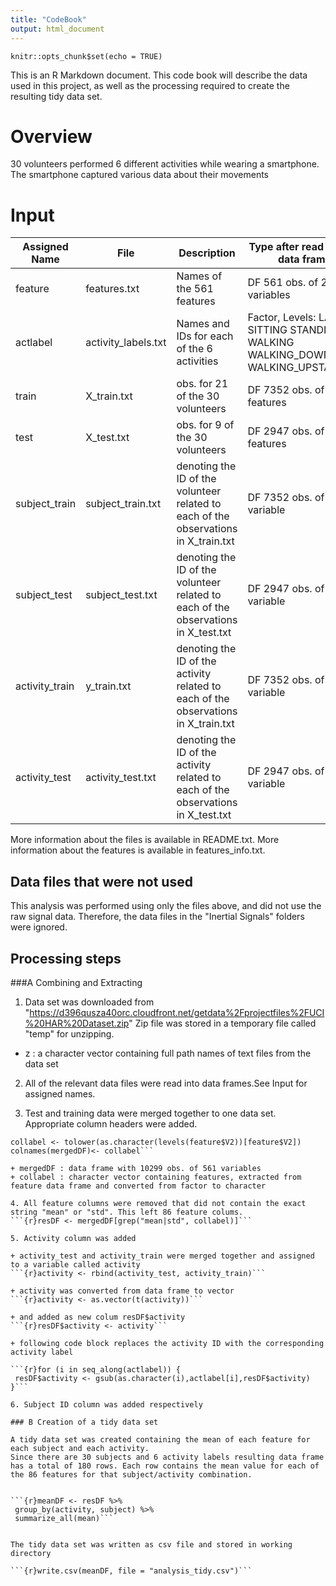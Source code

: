 ```yaml
---
title: "CodeBook"
output: html_document
---
```


```{r setup, include=FALSE}
knitr::opts_chunk$set(echo = TRUE)
```


This is an R Markdown document. This code book will describe the data used in this project, as well as the processing required to create the resulting tidy data set.

# Overview

30 volunteers performed 6 different activities while wearing a smartphone. The smartphone captured various data about their movements


# Input 

Assigned Name | File               | Description               | Type after read in (DF = data frame)
--------------|--------------------|---------------------------|----------------------------------------
feature       | features.txt       | Names of the 561 features | DF 561 obs. of 2 variables
actlabel      | activity_labels.txt| Names and IDs for each of the 6 activities|Factor, Levels: LAYING SITTING STANDING WALKING WALKING_DOWNSTAIRS WALKING_UPSTAIRS
train         | X_train.txt        |obs. for 21 of the 30 volunteers| DF 7352 obs. of the 561 features 
test          | X_test.txt  |obs. for  9 of the 30 volunteers| DF 2947 obs. of the 561 features
subject_train  |subject_train.txt| denoting the ID of the volunteer related to each of the observations in X_train.txt | DF 7352 obs. of 1 variable
subject_test  |subject_test.txt| denoting the ID of the volunteer related to each of the observations in X_test.txt | DF 2947 obs. of 1 variable
activity_train  |y_train.txt| denoting the ID of the activity related to each of the observations in X_train.txt | DF 7352 obs. of 1 variable
activity_test  |activity_test.txt| denoting the ID of the activity related to each of the observations in X_test.txt | DF 2947 obs. of 1 variable

More information about the files is available in README.txt. More information about the features is available in features_info.txt.

## Data files that were not used

This analysis was performed using only the files above, and did not use the raw signal data. Therefore, the data files in the "Inertial Signals" folders were ignored.

## Processing steps

###A Combining and Extracting

1.    Data set was downloaded from "https://d396qusza40orc.cloudfront.net/getdata%2Fprojectfiles%2FUCI%20HAR%20Dataset.zip"  Zip file was stored in a temporary file called "temp" for unzipping.
* z : a character vector containing full path names of text files from the data set

2. All of the relevant data files were read into data frames.See Input for assigned names.

3. Test and training data were merged together to one data set. Appropriate column headers were added.
 ```{r}mergedDF <- rbind(test, train)
collabel <- tolower(as.character(levels(feature$V2))[feature$V2])
colnames(mergedDF)<- collabel```

+ mergedDF : data frame with 10299 obs. of 561 variables
+ collabel : character vector containing features, extracted from feature data frame and converted from factor to character

4. All feature columns were removed that did not contain the exact string "mean" or "std". This left 86 feature colums. 
```{r}resDF <- mergedDF[grep("mean|std", collabel)]```

5. Activity column was added

+ activity_test and activity_train were merged together and assigned to a variable called activity
```{r}activity <- rbind(activity_test, activity_train)```

+ activity was converted from data frame to vector
```{r}activity <- as.vector(t(activity))```

+ and added as new colum resDF$activity
```{r}resDF$activity <- activity```

+ following code block replaces the activity ID with the corresponding activity label

```{r}for (i in seq_along(actlabel)) {
  resDF$activity <- gsub(as.character(i),actlabel[i],resDF$activity)
}```

6. Subject ID column was added respectively

### B Creation of a tidy data set

A tidy data set was created containing the mean of each feature for each subject and each activity. 
Since there are 30 subjects and 6 activity labels resulting data frame has a total of 180 rows. Each row contains the mean value for each of the 86 features for that subject/activity combination. 

    
```{r}meanDF <- resDF %>%
  group_by(activity, subject) %>%
  summarize_all(mean)```


The tidy data set was written as csv file and stored in working directory

```{r}write.csv(meanDF, file = "analysis_tidy.csv")```












